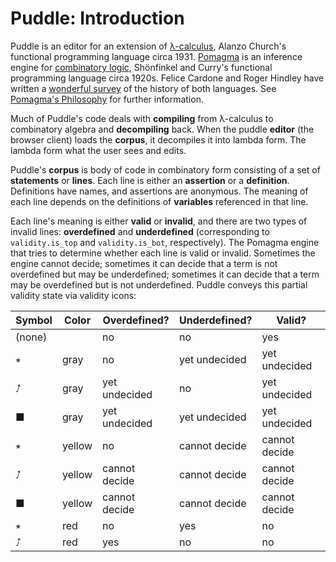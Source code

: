 # Puddle: Introduction

Puddle is an editor for an extension of
[&lambda;-calculus](http://en.wikipedia.org/wiki/Lambda_calculus),
Alanzo Church's functional programming language circa 1931.
[Pomagma](https://github.com/fritzo/pomagma) is an inference engine for
[combinatory logic](),
Sh&ouml;nfinkel and Curry's functional programming language circa 1920s.
Felice Cardone and Roger Hindley have written a
[wonderful survey](http://www.pps.univ-paris-diderot.fr/~saurin/Enseignement/LMFI/articles/HindleyCardone06.pdf) of the history of both languages.
See [Pomagma's Philosophy](https://github.com/fritzo/pomagma/blob/master/doc/philosophy.md) for further information.

Much of Puddle's code deals with **compiling**
from &lambda;-calculus to combinatory algebra and **decompiling** back.
When the puddle **editor** (the browser client) loads the **corpus**,
it decompiles it into lambda form.
The lambda form what the user sees and edits.

Puddle's **corpus** is body of code in combinatory form
consisting of a set of **statements** or **lines**.
Each line is either an **assertion** or a **definition**.
Definitions have names, and assertions are anonymous.
The meaning of each line depends on the definitions of **variables**
referenced in that line.

Each line's meaning is either **valid** or **invalid**,
and there are two types of invalid lines: **overdefined** and **underdefined**
(corresponding to `validity.is_top` and `validity.is_bot`, respectively).
The Pomagma engine that tries to determine
whether each line is valid or invalid.
Sometimes the engine cannot decide;
sometimes it can decide that a term is not overdefined but may be underdefined;
sometimes it can decide that a term may be overdefined but is not underdefined.
Puddle conveys this partial validity state via validity icons:

| Symbol   | Color  | Overdefined?  | Underdefined? | Valid?        |
|----------|--------|---------------|---------------|---------------|
| (none)   |        | no            | no            | yes           |
| &#x2B52; | gray   | no            | yet undecided | yet undecided |
| &#x2B5C; | gray   | yet undecided | no            | yet undecided |
| &#x25a0; | gray   | yet undecided | yet undecided | yet undecided |
| &#x2B52; | yellow | no            | cannot decide | cannot decide |
| &#x2B5C; | yellow | cannot decide | cannot decide | cannot decide |
| &#x25a0; | yellow | cannot decide | cannot decide | cannot decide |
| &#x2B52; | red    | no            | yes           | no            |
| &#x2B5C; | red    | yes           | no            | no            |
